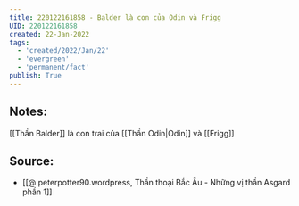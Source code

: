 ```yaml
---
title: 220122161858 - Balder là con của Odin và Frigg
UID: 220122161858
created: 22-Jan-2022
tags:
  - 'created/2022/Jan/22'
  - 'evergreen'
  - 'permanent/fact'
publish: True
---
```

## Notes:
[[Thần Balder]] là con trai của [[Thần Odin|Odin]] và [[Frigg]]

## Source:
- [[@ peterpotter90.wordpress, Thần thoại Bắc Âu - Những vị thần Asgard phần 1]]


